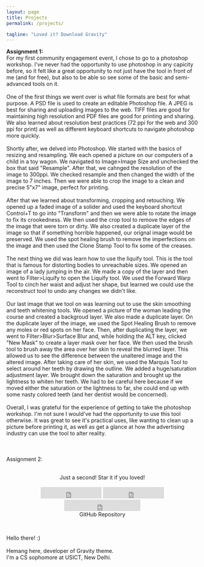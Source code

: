 ```yaml
---
layout: page
title: Projects
permalink: /projects/

tagline: "Loved it? Download Gravity"
---
```


__Assignment 1:__ <br> For my first community engagement event, I chose to go to a photoshop workshop.  I've never had the opportunity to use photoshop in any capicity before, so it felt like a great opportunity to not just have the tool in front of me (and for free), but also to be able so see some of the basic and semi-advanced tools on it. <br><br> One of the first things we went over is what file formats are best for what purpose.  A PSD file is used to create an editable Photoshop file.  A JPEG is best for sharing and uploading images to the web.  TIFF files are good for maintaining high resolution and PDF files are good for printing and sharing.  We also learned about resolution best practices (72 ppi for the web and 300 ppi for print) as well as different keyboard shortcuts to navigate photoshop more quickly. <br><br> Shortly after, we delved into Photoshop.  We started with the basics of resizing and resampling.  We each opened a picture on our computers of a child in a toy wagon.  We navigated to Image>Image Size and unchecked the box that said "Resample".  After that, we cahnged the resolution of the image to 300ppi.  We checked resample and then changed the width of the image to 7 inches.  Then we were able to crop the image to a clean and precise 5"x7" image, perfect for printing. <br><br> After that we learned about transforming, cropping and retouching.  We opened up a faded image of a solider and used the keyboard shortcut Control+T to go into "Transform" and then we were able to rotate the image to fix its crookedness.  We then used the crop tool to remove the edges of the image that were torn or dirty.  We also created a duplicate layer of the image so that if something horrible happened, our orignal image would be preserved.  We used the spot healing brush to remove the imperfections on the image and then used the Clone Stamp Tool to fix some of the creases. <br><br> The next thing we did was learn how to use the liquify tool.  This is the tool that is famous for distorting bodies to unreachable sizes.  We opened an image of a lady jumping in the air.  We made a copy of the layer and then went to Filter>Liquify to open the Liquify tool.  We used the Forward Warp Tool to cinch her waist and adjust her shape, but learned we could use the reconstruct tool to undo any changes we didn't like. <br><br> Our last image that we tool on was learning out to use the skin smoothing and teeth whitening tools.  We opened a picture of the woman leading the course and created a backgroud layer.  We also made a duplicate layer.  On the duplicate layer of the image, we used the Spot Healing Brush to remove any moles or red spots on her face.  Then, after duplicating the layer, we went to Filter>Blur>Surface Blur and, while holding the ALT key, clicked "New Mask" to create a layer mask over her face.  We then used the brush tool to brush away the area over her skin to reveal the blurred layer.  This allowed us to see the difference between the unaltered image and the altered image.  After taking care of her skin, we used the Marquis Tool to select around her teeth by drawing the outline.  We added a huge/saturation adjustment layer.  We brought down the saturation and brought up the lightness to whiten her teeth.  We had to be careful here because if we moved either the saturation or the lightness to far, she could end up with some nasty colored teeth (and her dentist would be concerned). <br><br> Overall, I was grateful for the experience of getting to take the photoshop workshop.  I'm not sure I would've had the opportunity to use this tool otherwise.  It was great to see it's practical uses, like wanting to clean up a picture before printing it, as well as get a glance at how the advertising industry can use the tool to alter reality. <br><br><br><br>
Assignment 2:

<br>
<div class="download">
  <center>Just a second! <i class="fa fa-heart"></i> Star it if you loved!</center>
  <br>
<center>
  <iframe src="https://ghbtns.com/github-btn.html?user=hemangsk&repo=gravity&type=star&count=true&size=large" frameborder="0" scrolling="0" width="160px" height="30px"></iframe>

  <iframe src="https://ghbtns.com/github-btn.html?user=hemangsk&repo=gravity&type=fork&count=true&size=large" frameborder="0" scrolling="0" width="160px" height="30px"></iframe>

  <iframe src="https://ghbtns.com/github-btn.html?user=hemangsk&type=follow&count=true&size=large" frameborder="0" scrolling="0" width="200px" height="30px"></iframe>
</center>
</div>
<center>GitHub Repository
<a href="http://github.com/hemangsk/Gravity"><p><i class="fa fa-github"></i></p></a>
</center>
<div class="intro"><br>
  <p>
 Hello there! :) <BR><br>
 Hemang here, developer of <span class="small-site-title">Gravity</span> theme. <br>
 I'm a CS sophomore at USICT, New Delhi. <br><br>
 <a href="http://facebook.com/hemangkr"><i class="fa fa-facebook"></i></a> &nbsp; &nbsp; &nbsp;<a href="http://github.com/hemangsk"><i class="fa fa-github"></i></a>
 </p>
</div>
